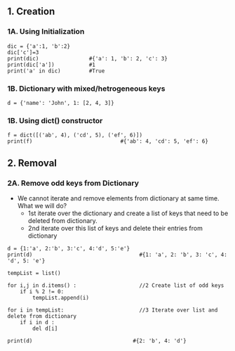 ## 1. Creation
### 1A. Using Initialization
```
dic = {'a':1, 'b':2}
dic['c']=3
print(dic)                #{'a': 1, 'b': 2, 'c': 3}
print(dic['a'])           #1
print('a' in dic)         #True
```

### 1B. Dictionary with mixed/hetrogeneous keys
```
d = {'name': 'John', 1: [2, 4, 3]}
```

### 1B. Using dict() constructor
```
f = dict([('ab', 4), ('cd', 5), ('ef', 6)])
print(f)                            #{'ab': 4, 'cd': 5, 'ef': 6}
```

## 2. Removal
### 2A. Remove odd keys from Dictionary
- We cannot iterate and remove elements from dictionary at same time. What we will do?
  - 1st iterate over the dictionary and create a list of keys that need to be deleted from dictionary.  
  - 2nd iterate over this list of keys and delete their entries from dictionary
```
d = {1:'a', 2:'b', 3:'c', 4:'d', 5:'e'}
print(d)                                  #{1: 'a', 2: 'b', 3: 'c', 4: 'd', 5: 'e'}

tempList = list()

for i,j in d.items() :                    //2 Create list of odd keys
    if i % 2 != 0:
        tempList.append(i)

for i in tempList:                        //3 Iterate over list and delete from dictionary
    if i in d :
        del d[i]

print(d)                                #{2: 'b', 4: 'd'}
```
